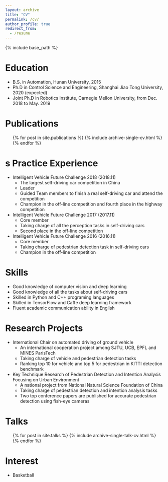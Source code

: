 ```yaml
---
layout: archive
title: "CV"
permalink: /cv/
author_profile: true
redirect_from:
  - /resume
---
```


{% include base_path %}

Education
======
* B.S. in Automation, Hunan University, 2015
* Ph.D in Control Science and Engineering, Shanghai Jiao Tong University, 2020 (expected)
* Joint Ph.D in Robotics Institute, Carnegie Mellon University, from Dec. 2018 to May. 2019

Publications
======
  <ul>{% for post in site.publications %}
    {% include archive-single-cv.html %}
  {% endfor %}</ul>
  
  s
Practice Experience
======
* Intelligent Vehicle Future Challenge 2018 (2018.11)
  * The largest self-driving car competition in China
  * Leader
  * Guided Team members to finish a real self-driving car and attend the competition
  * Champion in the off-line competition and fourth place in the highway competition
* Intelligent Vehicle Future Challenge 2017 (2017.11)
  * Core member
  * Taking charge of all the perception tasks in self-driving cars
  * Second place in the off-line competition
* Intelligent Vehicle Future Challenge 2016 (2016.11)
  * Core member
  * Taking charge of pedestrian detection task in self-driving cars
  * Champion in the off-line competition

  
Skills
======
* Good knowledge of computer vision and deep learning
* Good knowledge of all the tasks about self-driving cars
* Skilled in Python and C++ programing languages
* Skilled in TensorFlow and Caffe deep learning framework
* Fluent academic communication ability in English
  
Research Projects
======
* International Chair on automated driving of ground vehicle
  * An international cooperation project among SJTU, UCB, EPFL and MINES ParisTech
  * Taking charge of vehicle and pedestrian detection tasks
  * Ranking top 10 for vehicle and top 5 for pedestrian in KITTI detection benchmark
* Key Technique Research of Pedestrian Detection and Intention Analysis Focusing on Urban Environment
  * A national project from National Natural Science Foundation of China
  * Taking charge of pedestrian detection and intention analysis tasks
  * Two top conference papers are published for accurate pedestrian detection using fish-eye cameras
  
Talks
======
  <ul>{% for post in site.talks %}
    {% include archive-single-talk-cv.html %}
  {% endfor %}</ul>
  
Interest
======
* Basketball

